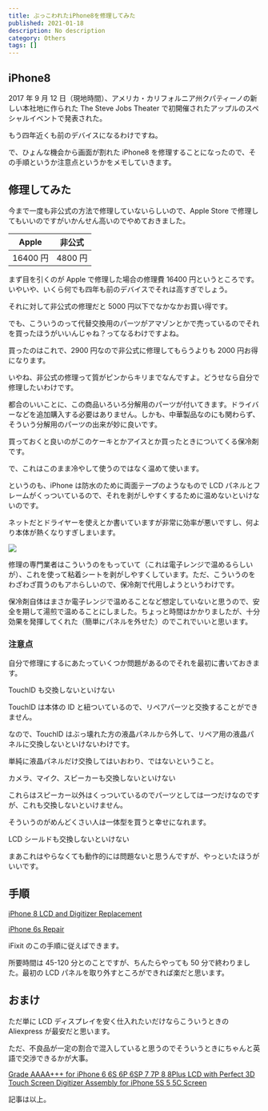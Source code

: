 ```yaml
---
title: ぶっこわれたiPhone8を修理してみた
published: 2021-01-18
description: No description
category: Others
tags: []
---
```


## iPhone8

2017 年 9 月 12 日（現地時間）、アメリカ・カリフォルニア州クパティーノの新しい本社地に作られた The Steve Jobs Theater で初開催されたアップルのスペシャルイベントで発表された。

もう四年近くも前のデバイスになるわけですね。

で、ひょんな機会から画面が割れた iPhone8 を修理することになったので、その手順というか注意点というかをメモしていきます。

## 修理してみた

今まで一度も非公式の方法で修理していないらしいので、Apple Store で修理してもいいのですがいかんせん高いのでやめておきました。

|  Apple   | 非公式  |
| :------: | :-----: |
| 16400 円 | 4800 円 |

まず目を引くのが Apple で修理した場合の修理費 16400 円というところです。いやいや、いくら何でも四年も前のデバイスでそれは高すぎでしょう。

それに対して非公式の修理だと 5000 円以下でなかなかお買い得です。

でも、こういうのって代替交換用のパーツがアマゾンとかで売っているのでそれを買ったほうがいいんじゃね？ってなるわけですよね。

買ったのはこれで、2900 円なので非公式に修理してもらうよりも 2000 円お得になります。

いやね、非公式の修理って質がピンからキリまでなんですよ。どうせなら自分で修理したいわけです。

都合のいいことに、この商品いろいろ分解用のパーツが付いてきます。ドライバーなどを追加購入する必要はありません。しかも、中華製品なのにも関わらず、そういう分解用のパーツの出来が妙に良いです。

買っておくと良いのがこのケーキとかアイスとか買ったときについてくる保冷剤です。

で、これはこのまま冷やして使うのではなく温めて使います。

というのも、iPhone は防水のために両面テープのようなもので LCD パネルとフレームがくっついているので、それを剥がしやすくするために温めないといけないのです。

ネットだとドライヤーを使えとか書いていますが非常に効率が悪いですし、何より本体が熱くなりすぎしまいます。

![](https://d3nevzfk7ii3be.cloudfront.net/igi/HWFBtehBMjCQcFAc.huge)

修理の専門業者はこういうのをもっていて（これは電子レンジで温めるらしいが）、これを使って粘着シートを剥がしやすくしています。ただ、こういうのをわざわざ買うのもアホらしいので、保冷剤で代用しようというわけです。

保冷剤自体はまさか電子レンジで温めることなど想定していないと思うので、安全を期して湯煎で温めることにしました。ちょっと時間はかかりましたが、十分効果を発揮してくれた（簡単にパネルを外せた）のでこれでいいと思います。

### 注意点

自分で修理にするにあたっていくつか問題があるのでそれを最初に書いておきます。

TouchID も交換しないといけない

TouchID は本体の ID と紐ついているので、リペアパーツと交換することができません。

なので、TouchID はぶっ壊れた方の液晶パネルから外して、リペア用の液晶パネルに交換しないといけないわけです。

単純に液晶パネルだけ交換してはいおわり、ではないということ。

カメラ、マイク、スピーカーも交換しないといけない

これらはスピーカー以外はくっついているのでパーツとしては一つだけなのですが、これも交換しないといけません。

そういうのがめんどくさい人は一体型を買うと幸せになれます。

LCD シールドも交換しないといけない

まあこれはやらなくても動作的には問題ないと思うんですが、やっといたほうがいいです。

## 手順

[iPhone 8 LCD and Digitizer Replacement](https://www.ifixit.com/Guide/iPhone+8+LCD+and+Digitizer+Replacement/111552)

[iPhone 6s Repair](https://www.ifixit.com/Device/iPhone_6s#Section_Parts_and_Tools)

iFixit のこの手順に従えばできます。

所要時間は 45-120 分とのことですが、ちんたらやっても 50 分で終わりました。最初の LCD パネルを取り外すところができれば楽だと思います。

## おまけ

ただ単に LCD ディスプレイを安く仕入れたいだけならこういうときの Aliexpress が最安だと思います。

ただ、不良品が一定の割合で混入していると思うのでそういうときにちゃんと英語で交渉できるかが大事。

[Grade AAAA+++ for iPhone 6 6S 6P 6SP 7 7P 8 8Plus LCD with Perfect 3D Touch Screen Digitizer Assembly for iPhone 5S 5 5C Screen](https://www.aliexpress.com/item/4000735285145.html)

記事は以上。
